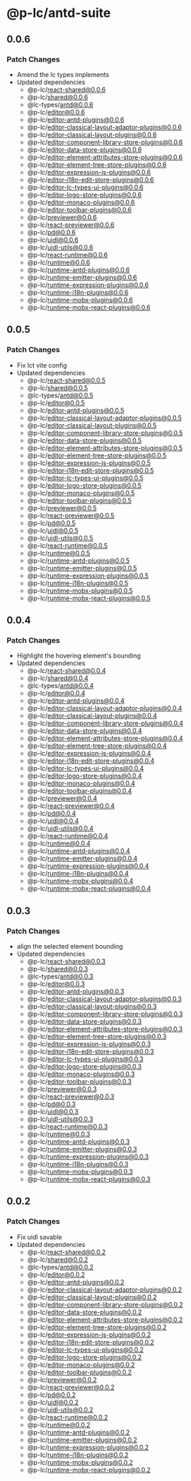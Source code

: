 # @p-lc/antd-suite

## 0.0.6

### Patch Changes

- Amend the lc types implements
- Updated dependencies
  - @p-lc/react-shared@0.0.6
  - @p-lc/shared@0.0.6
  - @lc-types/antd@0.0.6
  - @p-lc/editor@0.0.6
  - @p-lc/editor-antd-plugins@0.0.6
  - @p-lc/editor-classical-layout-adaptor-plugins@0.0.6
  - @p-lc/editor-classical-layout-plugins@0.0.6
  - @p-lc/editor-component-library-store-plugins@0.0.6
  - @p-lc/editor-data-store-plugins@0.0.6
  - @p-lc/editor-element-attributes-store-plugins@0.0.6
  - @p-lc/editor-element-tree-store-plugins@0.0.6
  - @p-lc/editor-expression-js-plugins@0.0.6
  - @p-lc/editor-i18n-edit-store-plugins@0.0.6
  - @p-lc/editor-lc-types-ui-plugins@0.0.6
  - @p-lc/editor-logo-store-plugins@0.0.6
  - @p-lc/editor-monaco-plugins@0.0.6
  - @p-lc/editor-toolbar-plugins@0.0.6
  - @p-lc/previewer@0.0.6
  - @p-lc/react-previewer@0.0.6
  - @p-lc/pd@0.0.6
  - @p-lc/uidl@0.0.6
  - @p-lc/uidl-utils@0.0.6
  - @p-lc/react-runtime@0.0.6
  - @p-lc/runtime@0.0.6
  - @p-lc/runtime-antd-plugins@0.0.6
  - @p-lc/runtime-emitter-plugins@0.0.6
  - @p-lc/runtime-expression-plugins@0.0.6
  - @p-lc/runtime-i18n-plugins@0.0.6
  - @p-lc/runtime-mobx-plugins@0.0.6
  - @p-lc/runtime-mobx-react-plugins@0.0.6

## 0.0.5

### Patch Changes

- Fix lct vite config
- Updated dependencies
  - @p-lc/react-shared@0.0.5
  - @p-lc/shared@0.0.5
  - @lc-types/antd@0.0.5
  - @p-lc/editor@0.0.5
  - @p-lc/editor-antd-plugins@0.0.5
  - @p-lc/editor-classical-layout-adaptor-plugins@0.0.5
  - @p-lc/editor-classical-layout-plugins@0.0.5
  - @p-lc/editor-component-library-store-plugins@0.0.5
  - @p-lc/editor-data-store-plugins@0.0.5
  - @p-lc/editor-element-attributes-store-plugins@0.0.5
  - @p-lc/editor-element-tree-store-plugins@0.0.5
  - @p-lc/editor-expression-js-plugins@0.0.5
  - @p-lc/editor-i18n-edit-store-plugins@0.0.5
  - @p-lc/editor-lc-types-ui-plugins@0.0.5
  - @p-lc/editor-logo-store-plugins@0.0.5
  - @p-lc/editor-monaco-plugins@0.0.5
  - @p-lc/editor-toolbar-plugins@0.0.5
  - @p-lc/previewer@0.0.5
  - @p-lc/react-previewer@0.0.5
  - @p-lc/pd@0.0.5
  - @p-lc/uidl@0.0.5
  - @p-lc/uidl-utils@0.0.5
  - @p-lc/react-runtime@0.0.5
  - @p-lc/runtime@0.0.5
  - @p-lc/runtime-antd-plugins@0.0.5
  - @p-lc/runtime-emitter-plugins@0.0.5
  - @p-lc/runtime-expression-plugins@0.0.5
  - @p-lc/runtime-i18n-plugins@0.0.5
  - @p-lc/runtime-mobx-plugins@0.0.5
  - @p-lc/runtime-mobx-react-plugins@0.0.5

## 0.0.4

### Patch Changes

- Highlight the hovering element's bounding
- Updated dependencies
  - @p-lc/react-shared@0.0.4
  - @p-lc/shared@0.0.4
  - @lc-types/antd@0.0.4
  - @p-lc/editor@0.0.4
  - @p-lc/editor-antd-plugins@0.0.4
  - @p-lc/editor-classical-layout-adaptor-plugins@0.0.4
  - @p-lc/editor-classical-layout-plugins@0.0.4
  - @p-lc/editor-component-library-store-plugins@0.0.4
  - @p-lc/editor-data-store-plugins@0.0.4
  - @p-lc/editor-element-attributes-store-plugins@0.0.4
  - @p-lc/editor-element-tree-store-plugins@0.0.4
  - @p-lc/editor-expression-js-plugins@0.0.4
  - @p-lc/editor-i18n-edit-store-plugins@0.0.4
  - @p-lc/editor-lc-types-ui-plugins@0.0.4
  - @p-lc/editor-logo-store-plugins@0.0.4
  - @p-lc/editor-monaco-plugins@0.0.4
  - @p-lc/editor-toolbar-plugins@0.0.4
  - @p-lc/previewer@0.0.4
  - @p-lc/react-previewer@0.0.4
  - @p-lc/pd@0.0.4
  - @p-lc/uidl@0.0.4
  - @p-lc/uidl-utils@0.0.4
  - @p-lc/react-runtime@0.0.4
  - @p-lc/runtime@0.0.4
  - @p-lc/runtime-antd-plugins@0.0.4
  - @p-lc/runtime-emitter-plugins@0.0.4
  - @p-lc/runtime-expression-plugins@0.0.4
  - @p-lc/runtime-i18n-plugins@0.0.4
  - @p-lc/runtime-mobx-plugins@0.0.4
  - @p-lc/runtime-mobx-react-plugins@0.0.4

## 0.0.3

### Patch Changes

- align the selected element bounding
- Updated dependencies
  - @p-lc/react-shared@0.0.3
  - @p-lc/shared@0.0.3
  - @lc-types/antd@0.0.3
  - @p-lc/editor@0.0.3
  - @p-lc/editor-antd-plugins@0.0.3
  - @p-lc/editor-classical-layout-adaptor-plugins@0.0.3
  - @p-lc/editor-classical-layout-plugins@0.0.3
  - @p-lc/editor-component-library-store-plugins@0.0.3
  - @p-lc/editor-data-store-plugins@0.0.3
  - @p-lc/editor-element-attributes-store-plugins@0.0.3
  - @p-lc/editor-element-tree-store-plugins@0.0.3
  - @p-lc/editor-expression-js-plugins@0.0.3
  - @p-lc/editor-i18n-edit-store-plugins@0.0.3
  - @p-lc/editor-lc-types-ui-plugins@0.0.3
  - @p-lc/editor-logo-store-plugins@0.0.3
  - @p-lc/editor-monaco-plugins@0.0.3
  - @p-lc/editor-toolbar-plugins@0.0.3
  - @p-lc/previewer@0.0.3
  - @p-lc/react-previewer@0.0.3
  - @p-lc/pd@0.0.3
  - @p-lc/uidl@0.0.3
  - @p-lc/uidl-utils@0.0.3
  - @p-lc/react-runtime@0.0.3
  - @p-lc/runtime@0.0.3
  - @p-lc/runtime-antd-plugins@0.0.3
  - @p-lc/runtime-emitter-plugins@0.0.3
  - @p-lc/runtime-expression-plugins@0.0.3
  - @p-lc/runtime-i18n-plugins@0.0.3
  - @p-lc/runtime-mobx-plugins@0.0.3
  - @p-lc/runtime-mobx-react-plugins@0.0.3

## 0.0.2

### Patch Changes

- Fix uidl savable
- Updated dependencies
  - @p-lc/react-shared@0.0.2
  - @p-lc/shared@0.0.2
  - @lc-types/antd@0.0.2
  - @p-lc/editor@0.0.2
  - @p-lc/editor-antd-plugins@0.0.2
  - @p-lc/editor-classical-layout-adaptor-plugins@0.0.2
  - @p-lc/editor-classical-layout-plugins@0.0.2
  - @p-lc/editor-component-library-store-plugins@0.0.2
  - @p-lc/editor-data-store-plugins@0.0.2
  - @p-lc/editor-element-attributes-store-plugins@0.0.2
  - @p-lc/editor-element-tree-store-plugins@0.0.2
  - @p-lc/editor-expression-js-plugins@0.0.2
  - @p-lc/editor-i18n-edit-store-plugins@0.0.2
  - @p-lc/editor-lc-types-ui-plugins@0.0.2
  - @p-lc/editor-logo-store-plugins@0.0.2
  - @p-lc/editor-monaco-plugins@0.0.2
  - @p-lc/editor-toolbar-plugins@0.0.2
  - @p-lc/previewer@0.0.2
  - @p-lc/react-previewer@0.0.2
  - @p-lc/pd@0.0.2
  - @p-lc/uidl@0.0.2
  - @p-lc/uidl-utils@0.0.2
  - @p-lc/react-runtime@0.0.2
  - @p-lc/runtime@0.0.2
  - @p-lc/runtime-antd-plugins@0.0.2
  - @p-lc/runtime-emitter-plugins@0.0.2
  - @p-lc/runtime-expression-plugins@0.0.2
  - @p-lc/runtime-i18n-plugins@0.0.2
  - @p-lc/runtime-mobx-plugins@0.0.2
  - @p-lc/runtime-mobx-react-plugins@0.0.2
